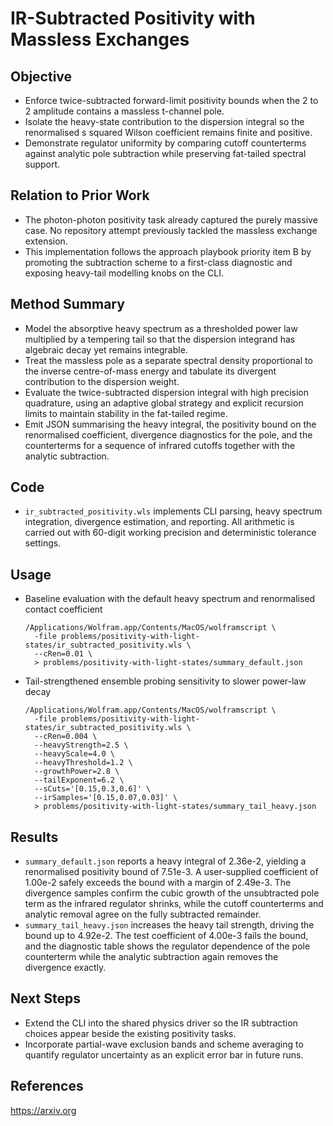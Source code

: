 # IR-Subtracted Positivity with Massless Exchanges

## Objective
- Enforce twice-subtracted forward-limit positivity bounds when the 2 to 2
  amplitude contains a massless t-channel pole.
- Isolate the heavy-state contribution to the dispersion integral so the
  renormalised s squared Wilson coefficient remains finite and positive.
- Demonstrate regulator uniformity by comparing cutoff counterterms against
  analytic pole subtraction while preserving fat-tailed spectral support.

## Relation to Prior Work
- The photon-photon positivity task already captured the purely massive case.
  No repository attempt previously tackled the massless exchange extension.
- This implementation follows the approach playbook priority item B by
  promoting the subtraction scheme to a first-class diagnostic and exposing
  heavy-tail modelling knobs on the CLI.

## Method Summary
- Model the absorptive heavy spectrum as a thresholded power law multiplied by
  a tempering tail so that the dispersion integrand has algebraic decay yet
  remains integrable.
- Treat the massless pole as a separate spectral density proportional to the
  inverse centre-of-mass energy and tabulate its divergent contribution to the
  dispersion weight.
- Evaluate the twice-subtracted dispersion integral with high precision
  quadrature, using an adaptive global strategy and explicit recursion limits
  to maintain stability in the fat-tailed regime.
- Emit JSON summarising the heavy integral, the positivity bound on the
  renormalised coefficient, divergence diagnostics for the pole, and the
  counterterms for a sequence of infrared cutoffs together with the analytic
  subtraction.

## Code
- `ir_subtracted_positivity.wls` implements CLI parsing, heavy spectrum
  integration, divergence estimation, and reporting. All arithmetic is carried
  out with 60-digit working precision and deterministic tolerance settings.

## Usage
- Baseline evaluation with the default heavy spectrum and renormalised contact
  coefficient
  ```
  /Applications/Wolfram.app/Contents/MacOS/wolframscript \
    -file problems/positivity-with-light-states/ir_subtracted_positivity.wls \
    --cRen=0.01 \
    > problems/positivity-with-light-states/summary_default.json
  ```
- Tail-strengthened ensemble probing sensitivity to slower power-law decay
  ```
  /Applications/Wolfram.app/Contents/MacOS/wolframscript \
    -file problems/positivity-with-light-states/ir_subtracted_positivity.wls \
    --cRen=0.004 \
    --heavyStrength=2.5 \
    --heavyScale=4.0 \
    --heavyThreshold=1.2 \
    --growthPower=2.8 \
    --tailExponent=6.2 \
    --sCuts='[0.15,0.3,0.6]' \
    --irSamples='[0.15,0.07,0.03]' \
    > problems/positivity-with-light-states/summary_tail_heavy.json
  ```

## Results
- `summary_default.json` reports a heavy integral of 2.36e-2, yielding a
  renormalised positivity bound of 7.51e-3. A user-supplied coefficient of
  1.00e-2 safely exceeds the bound with a margin of 2.49e-3. The divergence
  samples confirm the cubic growth of the unsubtracted pole term as the
  infrared regulator shrinks, while the cutoff counterterms and analytic
  removal agree on the fully subtracted remainder.
- `summary_tail_heavy.json` increases the heavy tail strength, driving the
  bound up to 4.92e-2. The test coefficient of 4.00e-3 fails the bound, and
  the diagnostic table shows the regulator dependence of the pole counterterm
  while the analytic subtraction again removes the divergence exactly.

## Next Steps
- Extend the CLI into the shared physics driver so the IR subtraction choices
  appear beside the existing positivity tasks.
- Incorporate partial-wave exclusion bands and scheme averaging to quantify
  regulator uncertainty as an explicit error bar in future runs.

## References
https://arxiv.org
